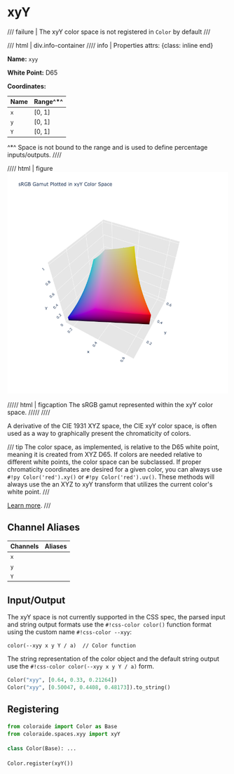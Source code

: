 # xyY

/// failure | The xyY color space is not registered in `Color` by default
///

/// html | div.info-container
//// info | Properties
    attrs: {class: inline end}

**Name:** `xyy`

**White Point:** D65

**Coordinates:**

Name | Range^\*^
---- | -----
`x`  | [0, 1]
`y`  | [0, 1]
`Y`  | [0, 1]

^\*^ Space is not bound to the range and is used to define percentage inputs/outputs.
////

//// html | figure
![xyY](../images/xyy-3d.png)

///// html | figcaption
The sRGB gamut represented within the xyY color space.
/////
////

A derivative of the CIE 1931 XYZ space, the CIE xyY color space, is often used as a way to graphically present the
chromaticity of colors.

/// tip
The color space, as implemented, is relative to the D65 white point, meaning it is created from XYZ D65. If colors are
needed relative to different white points, the color space can be subclassed. If proper chromaticity coordinates are
desired for a given color, you can always use `#!py Color('red').xy()` or `#!py Color('red').uv()`. These methods will
always use the an XYZ to xyY transform that utilizes the current color's white point.
///

[Learn more](https://en.wikipedia.org/wiki/CIE_1931_color_space#CIE_xy_chromaticity_diagram_and_the_CIE_xyY_color_space).
///

## Channel Aliases

Channels | Aliases
-------- | -------
`x`      |
`y`      |
`Y`      |

## Input/Output

The xyY space is not currently supported in the CSS spec, the parsed input and string output formats use the
`#!css-color color()` function format using the custom name `#!css-color --xyy`:

```css-color
color(--xyy x y Y / a)  // Color function
```

The string representation of the color object and the default string output use the
`#!css-color color(--xyy x y Y / a)` form.

```py play
Color("xyy", [0.64, 0.33, 0.21264])
Color("xyy", [0.50047, 0.4408, 0.48173]).to_string()
```

## Registering

```py
from coloraide import Color as Base
from coloraide.spaces.xyy import xyY

class Color(Base): ...

Color.register(xyY())
```

